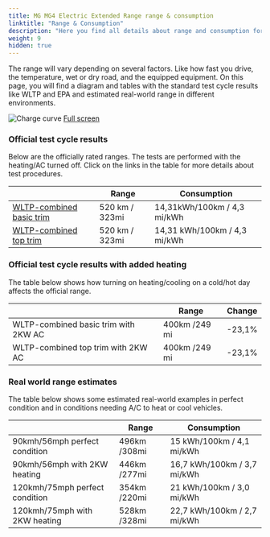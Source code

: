 ```yaml
---
title: MG MG4 Electric Extended Range range & consumption
linktitle: "Range & Consumption"
description: "Here you find all details about range and consumption for MG MG4 Electric Extended Range."
weight: 9
hidden: true
---
```

<!-- markdownlint-disable MD033 -->
<object type="image/svg+xml" data="../modelnavigation.svg"></object>

The range will vary depending on several factors. Like how fast you drive, the temperature, wet or dry road, and the equipped equipment. On this page, you will find a diagram and tables with the standard test cycle results like WLTP and EPA and estimated real-world range in different environments. 

![Charge curve](../range.svg  "Range information")
[Full screen](../range.svg)

### Official test cycle results

Below are the officially rated ranges. The tests are performed with the heating/AC turned off. Click on the links in the table for more details about test procedures. 

| | Range  | Consumption  |
|----|-----|------|
| [WLTP-combined basic trim](../../../../../guides/understandingrange/wltp/) | 520 km / 323mi |14,31kWh/100km / 4,3 mi/kWh | 
| [WLTP-combined top trim](../../../../../guides/understandingrange/wltp/) | 520 km / 323mi | 14,31 kWh/100km / 4,3 mi/kWh | 

### Official test cycle results with added heating

The table below shows how turning on heating/cooling on a cold/hot day affects the official range. 

| | Range  | Change  |
|----|-----|------|
| WLTP-combined basic trim with 2KW AC | 400km /249 mi | -23,1%|
| WLTP-combined top trim with 2KW AC | 400km /249 mi | -23,1%|

### Real world range estimates

The table below shows some estimated real-world examples in perfect condition and in conditions needing A/C to heat or cool vehicles. 

| | Range  | Consumption  |
|----|-----|------|
| 90kmh/56mph perfect condition | 496km /308mi| 15 kWh/100km / 4,1 mi/kWh |
| 90kmh/56mph with 2KW heating | 446km /277mi| 16,7 kWh/100km / 3,7 mi/kWh |
| 120kmh/75mph perfect condition | 354km /220mi| 21 kWh/100km / 3,0 mi/kWh |
| 120kmh/75mph with 2KW heating | 528km /328mi| 22,7 kWh/100km / 2,7 mi/kWh |
